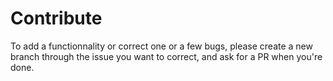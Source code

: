 # Contribute

To add a functionnality or correct one or a few bugs, please create a new branch through the issue you want to correct, and ask for a PR when you're done.